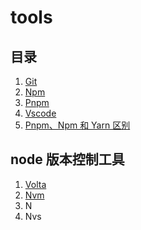 # tools

## 目录

1. [Git](./Git/README.md)
2. [Npm](./Npm/README.md)
3. [Pnpm](./Pnpm.md)
4. [Vscode](./Vscode/README.md)
5. [Pnpm、Npm 和 Yarn 区别](./Pnpm.md#pnpmnpm-和-yarn-区别)

## node 版本控制工具

1. [Volta](./Volta.md)
2. [Nvm](./Npm/Nvm.md)
3. N
4. Nvs
